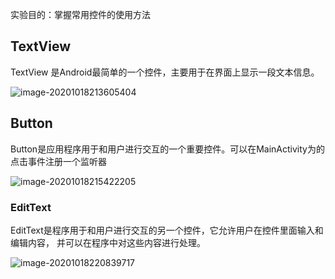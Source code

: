 实验目的：掌握常用控件的使用方法

## TextView

TextView 是Android最简单的一个控件，主要用于在界面上显示一段文本信息。

![image-20201018213605404](https://qiyewuan-1302629736.cos.ap-nanjing.myqcloud.com/img/image-20201018213605404.png)

## Button

Button是应用程序用于和用户进行交互的一个重要控件。可以在MainActivity为的点击事件注册一个监听器

![image-20201018215422205](https://qiyewuan-1302629736.cos.ap-nanjing.myqcloud.com/img/image-20201018215422205.png)

### EditText

EditText是程序用于和用户进行交互的另一个控件，它允许用户在控件里面输入和编辑内容，
并可以在程序中对这些内容进行处理。

![image-20201018220839717](https://qiyewuan-1302629736.cos.ap-nanjing.myqcloud.com/img/image-20201018220839717.png)